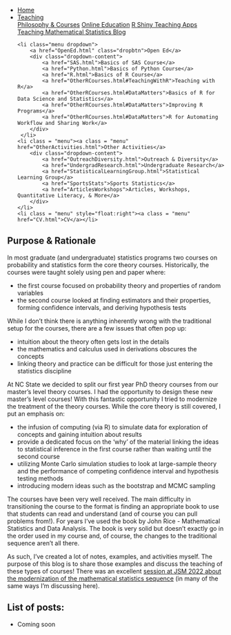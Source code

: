 
<head>
  <link rel="stylesheet" href="../css/styles.css">
</head>

<ul class = "menu">
    <li class = "menu"><a class = "menu" href="../index.html">Home</a></li>
    <li class="menu dropdown">
        <a href="Teaching.html" class="dropbtn">Teaching</a>
        <div class="dropdown-content">
            <a href="PhilosophyCourses.html">Philosophy & Courses</a>
            <a href="Online.html">Online Education</a>
            <a href="ShinyApps.html">R Shiny Teaching Apps</a>
            <a href="MathStat.html">Teaching Mathematical Statistics Blog</a>
        </div>
     </li>
    
    <li class="menu dropdown">
        <a href="OpenEd.html" class="dropbtn">Open Ed</a>
        <div class="dropdown-content">
            <a href="SAS.html">Basics of SAS Course</a>
            <a href="Python.html">Basics of Python Course</a>
            <a href="R.html">Basics of R Course</a>
            <a href="OtherRCourses.html#TeachingWithR">Teaching with R</a>
            <a href="OtherRCourses.html#DataMatters">Basics of R for Data Science and Statistics</a>
            <a href="OtherRCourses.html#DataMatters">Improving R Programs</a>
            <a href="OtherRCourses.html#DataMatters">R for Automating Workflow and Sharing Work</a>
        </div>
     </li>
    <li class = "menu"><a class = "menu" href="OtherActivities.html">Other Activities</a>
        <div class="dropdown-content">
            <a href="OutreachDiversity.html">Outreach & Diversity</a>
            <a href="UndergradResearch.html">Undergraduate Research</a>
            <a href="StatisticalLearningGroup.html">Statistical Learning Group</a>
            <a href="SportsStats">Sports Statistics</a>
            <a href="ArticlesWorkshops">Articles, Workshops, Quantitative Literacy, & More</a>
        </div>
    </li>
    <li class = "menu" style="float:right"><a class = "menu" href="CV.html">CV</a></li>
</ul>

<br style = "display: block; content: ''; margin-top: 10; ">


## Purpose & Rationale

In most graduate (and undergraduate) statistics programs two courses on
probability and statistics form the core theory courses. Historically,
the courses were taught solely using pen and paper where:

-   the first course focused on probability theory and properties of
    random variables
-   the second course looked at finding estimators and their properties,
    forming confidence intervals, and deriving hypothesis tests

While I don’t think there is anything inherently wrong with the
traditional setup for the courses, there are a few issues that often pop
up:

-   intuition about the theory often gets lost in the details
-   the mathematics and calculus used in derivations obscures the
    concepts
-   linking theory and practice can be difficult for those just entering
    the statistics discipline

At NC State we decided to split our first year PhD theory courses from
our master’s level theory courses. I had the opportunity to design these
new master’s level courses! With this fantastic opportunity I tried to
modernize the treatment of the theory courses. While the core theory is
still covered, I put an emphasis on:

-   the infusion of computing (via R) to simulate data for exploration
    of concepts and gaining intuition about results
-   provide a dedicated focus on the ‘why’ of the material linking the
    ideas to statistical inference in the first course rather than
    waiting until the second course
-   utilizing Monte Carlo simulation studies to look at large-sample
    theory and the performance of competing confidence interval and
    hypothesis testing methods
-   introducing modern ideas such as the bootstrap and MCMC sampling

The courses have been very well received. The main difficulty in
transitioning the course to the format is finding an appropriate book to
use that students can read and understand (and of course you can pull
problems from!). For years I’ve used the book by John Rice -
Mathematical Statistics and Data Analysis. The book is very solid but
doesn’t exactly go in the order used in my course and, of course, the
changes to the traditional sequence aren’t all there.

As such, I’ve created a lot of notes, examples, and activities myself.
The purpose of this blog is to share those examples and discuss the
teaching of these types of courses! There was an excellent
<a href = "https://ww2.amstat.org/meetings/jsm/2022/onlineprogram/ActivityDetails.cfm?SessionID=220799" target = "_blank">session
at JSM 2022 about the modernization of the mathematical statistics
sequence</a> (in many of the same ways I’m discussing here).

## List of posts:

-   Coming soon

<!--
- <a class = "blog" href = "Post1.html"> Post #1 - description</a>
- <a class = "blog" href = "Post2.html"> Post #2 - description</a>
-->

